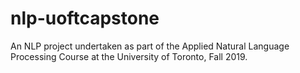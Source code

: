 # nlp-uoftcapstone
An NLP project undertaken as part of the Applied Natural Language Processing Course at the University of Toronto, Fall 2019.
